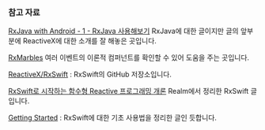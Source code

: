 ### 참고 자료

[RxJava with Android - 1 - RxJava 사용해보기](http://gaemi.github.io/android/2015/05/20/RxJava%20with%20Android%20-%201%20-%20RxJava%20사용해보기.html) RxJava에 대한 글이지만 글의 앞부분에 ReactiveX에 대한 소개를 잘 해놓은 곳입니다.

[RxMarbles](http://rxmarbles.com) 여러 이벤트의 이론적 컴퍼넌트를 확인할 수 있어 도움을 주는 곳입니다.

[ReactiveX/RxSwift](https://github.com/ReactiveX/RxSwift) : RxSwift의 GitHub 저장소입니다.

[RxSwift로 시작하는 함수형 Reactive 프로그래밍 개론](https://realm.io/kr/news/slug-max-alexander-functional-reactive-rxswift/) Realm에서 정리한 RxSwift 글입니다. 

[Getting Started](https://github.com/ReactiveX/RxSwift/blob/master/Documentation/GettingStarted.md) : RxSwift에 대한 기초 사용법을 정리한 글인 듯합니다.